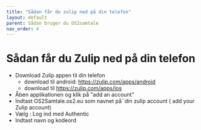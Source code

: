 ```yaml
---
title: "Sådan får du zulip ned på din telefon"
layout: default
parent: Sådan bruger du OS2samtale  
nav_order: 4
---
```


# Sådan får du Zulip ned på din telefon

- Download Zulip appen til din telefon 
  - download til android: https://zulip.com/apps/android
  - download til https://zulip.com/apps/ios
- Åben applikationen og klik på "add an account"
- Indtast OS2Samtale.os2.eu som navnet på¨din zulip account ( add your Zulip account)
- Vælg : Log ind med Authentic
- Indtast navn og kodeord
